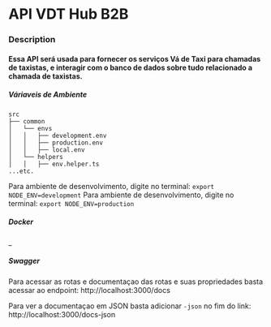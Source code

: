 # API VDT Hub B2B
### Description
#### Essa API será usada para fornecer os serviços Vá de Taxi para chamadas de taxistas, e interagir com o banco de dados sobre tudo relacionado a chamada de taxistas.

##### Váriaveis de Ambiente
```
src
├── common
│   └── envs
│   │   ├── development.env
│   │   ├── production.env
│   │   ├── local.env
│   └── helpers
│   │   ├── env.helper.ts
...etc.
```
Para ambiente de desenvolvimento, digite no terminal:
`export NODE_ENV=development`
Para ambiente de desenvolvimento, digite no terminal:
`export NODE_ENV=production`
##### Docker
_
##### Swagger
Para acessar as rotas e documentaçao das rotas e suas propriedades basta acessar ao endpoint: http://localhost:3000/docs

Para ver a documentaçao em JSON basta adicionar `-json` no fim do link: http://localhost:3000/docs-json
